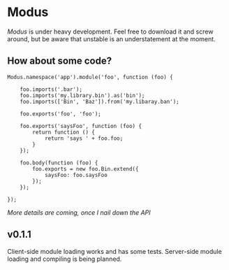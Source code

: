 Modus
=====

*Modus* is under heavy development. Feel free to download it and screw around, but be aware that
unstable is an understatement at the moment.

How about some code?
--------------------

    Modus.namespace('app').module('foo', function (foo) {
       
        foo.imports('.bar');
        foo.imports('my.library.bin').as('bin');
        foo.imports(['Bin', 'Baz']).from('my.libaray.ban');

        foo.exports('foo', 'foo');

        foo.exports('saysFoo', function (foo) {
            return function () {
                return 'says ' + foo.foo;
            }
        });

        foo.body(function (foo) {
            foo.exports = new foo.Bin.extend({
                saysFoo: foo.saysFoo
            });
        });

    });

*More details are coming, once I nail down the API*

v0.1.1
------
Client-side module loading works and has some tests. Server-side
module loading and compiling is being planned.